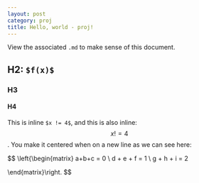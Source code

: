 ```yaml
---
layout: post
category: proj
title: Hello, world - proj!
---
```


View the associated `.md` to make sense of this document.

## H2: `$f(x)$`
### H3
#### H4

This is inline `$x != 4$`, and this is also inline: $$x != 4$$. You make it centered when on a new line as we can see here:


$$ 
\left\{\begin{matrix}
a+b+c = 0
\\ d + e + f = 1
\\ g + h + i = 2

\end{matrix}\right. 
$$